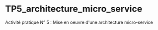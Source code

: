 # TP5_architecture_micro_service
Activité pratique N° 5 : Mise en oeuvre d'une architecture micro-service
